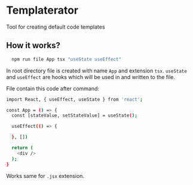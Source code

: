 # Templaterator

Tool for creating default code templates

## How it works?

```sh
  npm run file App tsx "useState useEffect"
```

In root directory file is created with name `App` and extension `tsx`.
`useState` and `useEffect` are hooks which will be used in and written to the file.

File contain this code after command:

```sh
import React, { useEffect, useState } from 'react';

const App = () => {
  const [stateValue, setStateValue] = useState();

  useEffect(() => {

  }, [])

  return (
    <div />
  );
}
```

Works same for `.jsx` extension.
